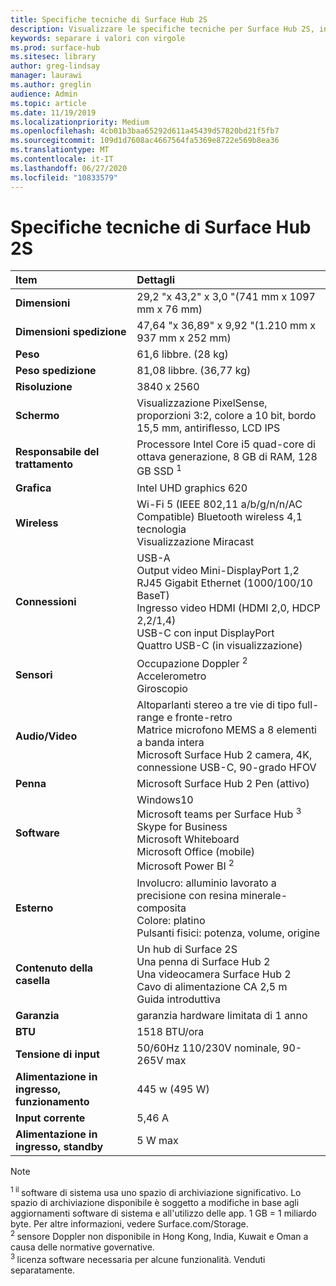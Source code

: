```yaml
---
title: Specifiche tecniche di Surface Hub 2S
description: Visualizzare le specifiche tecniche per Surface Hub 2S, incluse le specifiche per la penna, la fotocamera e la batteria mobile facoltativa.
keywords: separare i valori con virgole
ms.prod: surface-hub
ms.sitesec: library
author: greg-lindsay
manager: laurawi
ms.author: greglin
audience: Admin
ms.topic: article
ms.date: 11/19/2019
ms.localizationpriority: Medium
ms.openlocfilehash: 4cb01b3baa65292d611a45439d57820bd21f5fb7
ms.sourcegitcommit: 109d1d7608ac4667564fa5369e8722e569b8ea36
ms.translationtype: MT
ms.contentlocale: it-IT
ms.lasthandoff: 06/27/2020
ms.locfileid: "10833579"
---
```

# Specifiche tecniche di Surface Hub 2S

|**Item**|**Dettagli**|
|:------ |:--------- |
|**Dimensioni**| 29,2 "x 43,2" x 3,0 "(741 mm x 1097 mm x 76 mm) |
|**Dimensioni spedizione**| 47,64 "x 36,89" x 9,92 "(1.210 mm x 937 mm x 252 mm)|
|**Peso**| 61,6 libbre. (28 kg) |
|**Peso spedizione**| 81,08 libbre. (36,77 kg) |
|**Risoluzione**| 3840 x 2560 |
|**Schermo**| Visualizzazione PixelSense, proporzioni 3:2, colore a 10 bit, bordo 15,5 mm, antiriflesso, LCD IPS |
|**Responsabile del trattamento**| Processore Intel Core i5 quad-core di ottava generazione, 8 GB di RAM, 128 GB SSD <sup> 1</sup> |
|**Grafica**| Intel UHD graphics 620 |
|**Wireless**| Wi-Fi 5 (IEEE 802,11 a/b/g/n/n/AC Compatible) Bluetooth wireless 4,1 tecnologia <br> Visualizzazione Miracast |
|**Connessioni**| USB-A <br> Output video Mini-DisplayPort 1,2 <br> RJ45 Gigabit Ethernet (1000/100/10 BaseT) <br> Ingresso video HDMI (HDMI 2,0, HDCP 2,2/1,4) <br> USB-C con input DisplayPort <br> Quattro USB-C (in visualizzazione) |
|**Sensori**| Occupazione Doppler <sup> 2</sup> <br> Accelerometro <br> Giroscopio |
|**Audio/Video**| Altoparlanti stereo a tre vie di tipo full-range e fronte-retro <br> Matrice microfono MEMS a 8 elementi a banda intera <br> Microsoft Surface Hub 2 camera, 4K, connessione USB-C, 90-grado HFOV |
|**Penna**| Microsoft Surface Hub 2 Pen (attivo) |
|**Software**| Windows10 <br> Microsoft teams per Surface Hub <sup> 3</sup> <br> Skype for Business <br> Microsoft Whiteboard <br> Microsoft Office (mobile) <br> Microsoft Power BI <sup> 2</sup> |
|**Esterno**| Involucro: alluminio lavorato a precisione con resina minerale-composita <br> Colore: platino <br> Pulsanti fisici: potenza, volume, origine |
|**Contenuto della casella**| Un hub di Surface 2S <br> Una penna di Surface Hub 2  <br> Una videocamera Surface Hub 2 <br> Cavo di alimentazione CA 2,5 m <br> Guida introduttiva |
|**Garanzia**| garanzia hardware limitata di 1 anno |
|**BTU**| 1518 BTU/ora |
|**Tensione di input**| 50/60Hz 110/230V nominale, 90-265V max |
|**Alimentazione in ingresso, funzionamento**| 445 w (495 W) |
|**Input corrente**| 5,46 A |
|**Alimentazione in ingresso, standby**| 5 W max  |

> [!NOTE]
> <sup>1 il </sup> software di sistema usa uno spazio di archiviazione significativo. Lo spazio di archiviazione disponibile è soggetto a modifiche in base agli aggiornamenti software di sistema e all'utilizzo delle app. 1 GB = 1 miliardo byte. Per altre informazioni, vedere Surface.com/Storage. <br> <sup>2 </sup> sensore Doppler non disponibile in Hong Kong, India, Kuwait e Oman a causa delle normative governative.
<br> <sup>3 </sup> licenza software necessaria per alcune funzionalità. Venduti separatamente.<br> 
